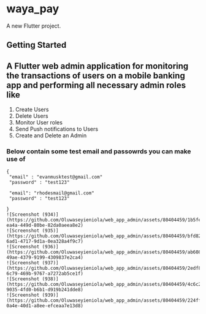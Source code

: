 # waya_pay

A new Flutter project.

## Getting Started

## A Flutter web admin application for monitoring the transactions of users on a mobile banking app and performing all necessary admin roles like
1. Create Users
2. Delete Users
3. Monitor User roles
4. Send Push notifications to Users
5. Create and Delete an Admin


### Below contain some test email and passowrds you can make use of
```
{
 "email" : "evanmusktest@gmail.com"
 "password" : "test123"

 "email": "rhodesmail@gmail.com"
 "password" : "test123"

}
![Screenshot (934)](https://github.com/Oluwaseyieniola/web_app_admin/assets/80404459/1b5fe282-ea4a-449d-80be-82da0aeea8e2)
![Screenshot (935)](https://github.com/Oluwaseyieniola/web_app_admin/assets/80404459/bfd825ee-6ad1-4717-9d1a-0ea328a4f9c7)
![Screenshot (936)](https://github.com/Oluwaseyieniola/web_app_admin/assets/80404459/ab608563-49ae-4379-9199-4309837e2ca4)
![Screenshot (937)](https://github.com/Oluwaseyieniola/web_app_admin/assets/80404459/2edf86a7-6c79-469b-9767-a7272ab5ce1f)
![Screenshot (938)](https://github.com/Oluwaseyieniola/web_app_admin/assets/80404459/4c6c2456-9035-4fd0-b6b1-d919b241dde8)
![Screenshot (939)](https://github.com/Oluwaseyieniola/web_app_admin/assets/80404459/224ffe5d-0a4e-40d1-a8ee-efceaa7e13d8)




